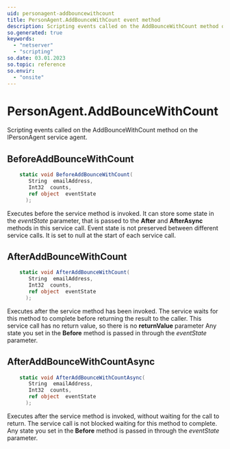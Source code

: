 ```yaml
---
uid: personagent-addbouncewithcount
title: PersonAgent.AddBounceWithCount event method
description: Scripting events called on the AddBounceWithCount method on the PersonAgent service agent.
so.generated: true
keywords:
  - "netserver"
  - "scripting"
so.date: 03.01.2023
so.topic: reference
so.envir:
  - "onsite"
---
```

# PersonAgent.AddBounceWithCount

Scripting events called on the <see cref='M:SuperOffice.CRM.Services.IPersonAgent.AddBounceWithCount'>AddBounceWithCount</see> method on the <see cref='IPersonAgent'>IPersonAgent</see>  service agent.

## BeforeAddBounceWithCount
```cs
    static void BeforeAddBounceWithCount(
       String  emailAddress,
       Int32  counts,
       ref object  eventState
      );
```
Executes before the service method is invoked.
It can store some state in the *eventState* parameter, that is passed to the **After** and **AfterAsync** methods in this service call.
Event state is not preserved between different service calls. It is set to null at the start of each service call.
## AfterAddBounceWithCount
```cs
    static void AfterAddBounceWithCount(
       String  emailAddress,
       Int32  counts,
       ref object  eventState
      );
```
Executes after the service method has been invoked. The service waits for this method to complete before returning the result to the caller.
This service call has no return value, so there is no **returnValue** parameter
Any state you set in the **Before** method is passed in through the *eventState* parameter.
## AfterAddBounceWithCountAsync
```cs
    static void AfterAddBounceWithCountAsync(
       String  emailAddress,
       Int32  counts,
       ref object  eventState
      );
```
Executes after the service method is invoked, without waiting for the call to return.
The service call is not blocked waiting for this method to complete.
Any state you set in the **Before** method is passed in through the *eventState* parameter.

